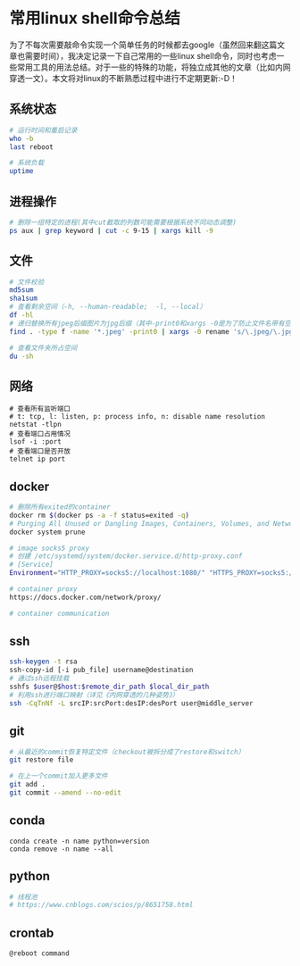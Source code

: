 # 常用linux shell命令总结
为了不每次需要敲命令实现一个简单任务的时候都去google（虽然回来翻这篇文章也需要时间），我决定记录一下自己常用的一些linux shell命令，同时也考虑一些常用工具的用法总结。对于一些的特殊的功能，将独立成其他的文章（比如内网穿透一文）。本文将对linux的不断熟悉过程中进行不定期更新:-D！

## 系统状态

```sh
# 运行时间和重启记录
who -b
last reboot

# 系统负载
uptime

```



## 进程操作
```sh
# 删除一组特定的进程(其中cut截取的列数可能需要根据系统不同动态调整)
ps aux | grep keyword | cut -c 9-15 | xargs kill -9
```
## 文件
```sh
# 文件校验
md5sum
sha1sum
# 查看剩余空间（-h, --human-readable;  -l, --local）
df -hl
# 递归替换所有jpeg后缀图片为jpg后缀（其中-print0和xargs -0是为了防止文件名带有空格）
find . -type f -name '*.jpeg' -print0 | xargs -0 rename 's/\.jpeg/\.jpg/'

# 查看文件夹所占空间
du -sh
```
## 网络
```shell
# 查看所有监听端口
# t: tcp, l: listen, p: process info, n: disable name resolution
netstat -tlpn
# 查看端口占用情况
lsof -i :port
# 查看端口是否开放
telnet ip port
```
## docker
```sh
# 删除所有exited的container
docker rm $(docker ps -a -f status=exited -q)
# Purging All Unused or Dangling Images, Containers, Volumes, and Networks
docker system prune

# image socks5 proxy
# 创建 /etc/systemd/system/docker.service.d/http-proxy.conf
# [Service]
Environment="HTTP_PROXY=socks5://localhost:1080/" "HTTPS_PROXY=socks5://localhost:1080/"

# container proxy
https://docs.docker.com/network/proxy/

# container communication

```
## ssh
```sh
ssh-keygen -t rsa
ssh-copy-id [-i pub_file] username@destination
# 通过ssh远程挂载
sshfs $user@$host:$remote_dir_path $local_dir_path 
# 利用ssh进行端口映射（详见《内网穿透的几种姿势》）
ssh -CqTnNf -L srcIP:srcPort:desIP:desPort user@middle_server
```
## git
```sh
# 从最近的commit恢复特定文件（checkout被拆分成了restore和switch）
git restore file

# 在上一个commit加入更多文件
git add .
git commit --amend --no-edit
```



## conda

```
conda create -n name python=version
conda remove -n name --all
```



## python

```sh
# 线程池
# https://www.cnblogs.com/scios/p/8651758.html
```



## crontab

```
@reboot command
```

